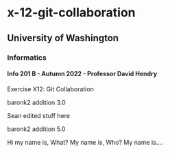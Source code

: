 # x-12-git-collaboration
## University of Washington
### Informatics
#### Info 201 B - Autumn 2022 - Professor David Hendry

Exercise X12: Git Collaboration

baronk2 addition 3.0

Sean edited stuff here

baronk2 addition 5.0

Hi my name is, What? My name is, Who? My name is....
